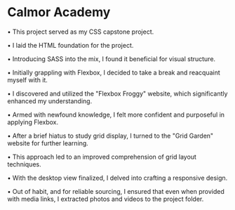 # Calmor Academy

• This project served as my CSS capstone project.

• I laid the HTML foundation for the project.

• Introducing SASS into the mix, I found it beneficial for visual structure.

• Initially grappling with Flexbox, I decided to take a break and reacquaint myself with it.

• I discovered and utilized the "Flexbox Froggy" website, which significantly enhanced my understanding.

• Armed with newfound knowledge, I felt more confident and purposeful in applying Flexbox.

• After a brief hiatus to study grid display, I turned to the "Grid Garden" website for further learning.

• This approach led to an improved comprehension of grid layout techniques.

• With the desktop view finalized, I delved into crafting a responsive design.

• Out of habit, and for reliable sourcing, I ensured that even when provided with media links, I extracted photos and videos to the project folder.
